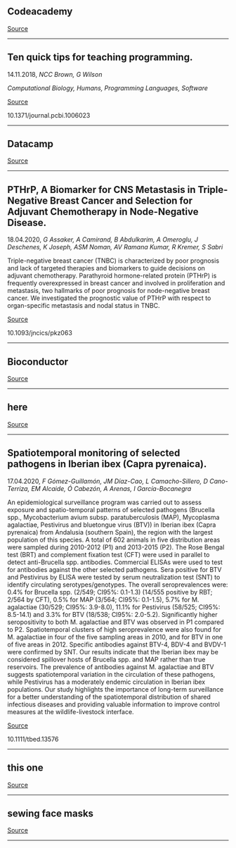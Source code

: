 ## Codeacademy

[Source](https://pro.codecademy.com/learn-from-home/?utm_source=blog&utm_medium=organic&utm_campaign=learn_from_home&utm_content=cta)

---

## Ten quick tips for teaching programming.
 14.11.2018, _NCC Brown, G Wilson_


_Computational Biology, Humans, Programming Languages, Software_

[Source](http://datacamp.com)

10.1371/journal.pcbi.1006023

---

## Datacamp

[Source](http://datacamp.com)

---

## PTHrP, A Biomarker for CNS Metastasis in Triple-Negative Breast Cancer and Selection for Adjuvant Chemotherapy in Node-Negative Disease.
 18.04.2020, _G Assaker, A Camirand, B Abdulkarim, A Omeroglu, J Deschenes, K Joseph, ASM Noman, AV Ramana Kumar, R Kremer, S Sabri_


Triple-negative breast cancer (TNBC) is characterized by poor prognosis and lack of targeted therapies and biomarkers to guide decisions on adjuvant chemotherapy. Parathyroid hormone-related protein (PTHrP) is frequently overexpressed in breast cancer and involved in proliferation and metastasis, two hallmarks of poor prognosis for node-negative breast cancer. We investigated the prognostic value of PTHrP with respect to organ-specific metastasis and nodal status in TNBC.

[Source](https://www.bioconductor.org/help/course-materials/)

10.1093/jncics/pkz063

---

## Bioconductor

[Source](https://www.bioconductor.org/help/course-materials/)

---

## here

[Source](https://www.hadriengourle.com/)

---

## Spatiotemporal monitoring of selected pathogens in Iberian ibex (Capra pyrenaica).
 17.04.2020, _F Gómez-Guillamón, JM Díaz-Cao, L Camacho-Sillero, D Cano-Terriza, EM Alcaide, Ó Cabezón, A Arenas, I García-Bocanegra_


An epidemiological surveillance program was carried out to assess exposure and spatio-temporal patterns of selected pathogens (Brucella spp., Mycobacterium avium subsp. paratuberculosis (MAP), Mycoplasma agalactiae, Pestivirus and bluetongue virus (BTV)) in Iberian ibex (Capra pyrenaica) from Andalusia (southern Spain), the region with the largest population of this species. A total of 602 animals in five distribution areas were sampled during 2010-2012 (P1) and 2013-2015 (P2). The Rose Bengal test (BRT) and complement fixation test (CFT) were used in parallel to detect anti-Brucella spp. antibodies. Commercial ELISAs were used to test for antibodies against the other selected pathogens. Sera positive for BTV and Pestivirus by ELISA were tested by serum neutralization test (SNT) to identify circulating serotypes/genotypes. The overall seroprevalences were: 0.4% for Brucella spp. (2/549; CI95%: 0.1-1.3) (14/555 positive by RBT; 2/564 by CFT), 0.5% for MAP (3/564; CI95%: 0.1-1.5), 5.7% for M. agalactiae (30/529; CI95%: 3.9-8.0), 11.1% for Pestivirus (58/525; CI95%: 8.5-14.1) and 3.3% for BTV (18/538; CI95%: 2.0-5.2). Significantly higher seropositivity to both M. agalactiae and BTV was observed in P1 compared to P2. Spatiotemporal clusters of high seroprevalence were also found for M. agalactiae in four of the five sampling areas in 2010, and for BTV in one of five areas in 2012. Specific antibodies against BTV-4, BDV-4 and BVDV-1 were confirmed by SNT. Our results indicate that the Iberian ibex may be considered spillover hosts of Brucella spp. and MAP rather than true reservoirs. The prevalence of antibodies against M. agalactiae and BTV suggests spatiotemporal variation in the circulation of these pathogens, while Pestivirus has a moderately endemic circulation in Iberian ibex populations. Our study highlights the importance of long-term surveillance for a better understanding of the spatiotemporal distribution of shared infectious diseases and providing valuable information to improve control measures at the wildlife-livestock interface.

[Source](https://www.nytimes.com/article/how-to-make-bread.html?smid=em-share)

10.1111/tbed.13576

---

## this one

[Source](https://www.nytimes.com/article/how-to-make-bread.html?smid=em-share)

---

## sewing face masks

[Source](https://www.nytimes.com/article/how-to-make-face-mask-coronavirus.html)

---

